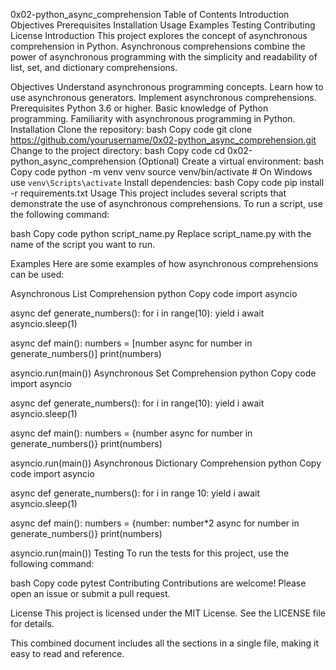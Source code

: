0x02-python_async_comprehension
Table of Contents
Introduction
Objectives
Prerequisites
Installation
Usage
Examples
Testing
Contributing
License
Introduction
This project explores the concept of asynchronous comprehension in Python. Asynchronous comprehensions combine the power of asynchronous programming with the simplicity and readability of list, set, and dictionary comprehensions.

Objectives
Understand asynchronous programming concepts.
Learn how to use asynchronous generators.
Implement asynchronous comprehensions.
Prerequisites
Python 3.6 or higher.
Basic knowledge of Python programming.
Familiarity with asynchronous programming in Python.
Installation
Clone the repository:
bash
Copy code
git clone https://github.com/yourusername/0x02-python_async_comprehension.git
Change to the project directory:
bash
Copy code
cd 0x02-python_async_comprehension
(Optional) Create a virtual environment:
bash
Copy code
python -m venv venv
source venv/bin/activate  # On Windows use `venv\Scripts\activate`
Install dependencies:
bash
Copy code
pip install -r requirements.txt
Usage
This project includes several scripts that demonstrate the use of asynchronous comprehensions. To run a script, use the following command:

bash
Copy code
python script_name.py
Replace script_name.py with the name of the script you want to run.

Examples
Here are some examples of how asynchronous comprehensions can be used:

Asynchronous List Comprehension
python
Copy code
import asyncio

async def generate_numbers():
    for i in range(10):
        yield i
        await asyncio.sleep(1)

async def main():
    numbers = [number async for number in generate_numbers()]
    print(numbers)

asyncio.run(main())
Asynchronous Set Comprehension
python
Copy code
import asyncio

async def generate_numbers():
    for i in range(10):
        yield i
        await asyncio.sleep(1)

async def main():
    numbers = {number async for number in generate_numbers()}
    print(numbers)

asyncio.run(main())
Asynchronous Dictionary Comprehension
python
Copy code
import asyncio

async def generate_numbers():
    for i in range 10:
        yield i
        await asyncio.sleep(1)

async def main():
    numbers = {number: number*2 async for number in generate_numbers()}
    print(numbers)

asyncio.run(main())
Testing
To run the tests for this project, use the following command:

bash
Copy code
pytest
Contributing
Contributions are welcome! Please open an issue or submit a pull request.

License
This project is licensed under the MIT License. See the LICENSE file for details.

This combined document includes all the sections in a single file, making it easy to read and reference.









